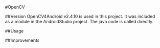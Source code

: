 #OpenCV


##Version
OpenCV4Android v2.4.10 is used in this project.
It was included as a module in the AndroidStudio project.
The java code is called directly.

##Usage

##Improvements
